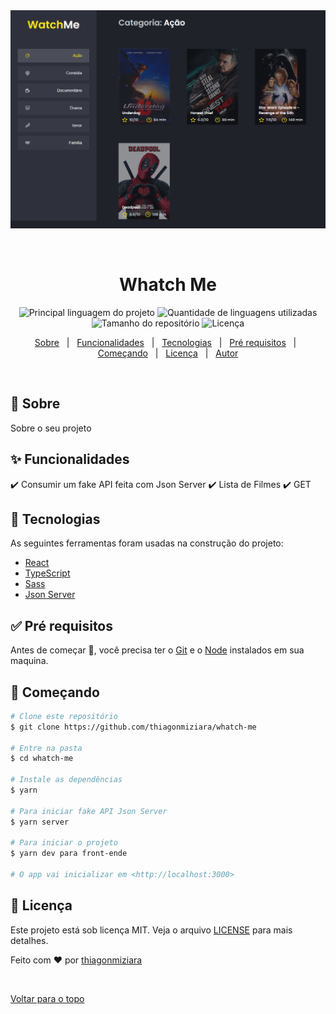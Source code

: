 <div align="center" id="top"> 
  <img src="./public/whatchMe.png" alt="Whatch Me" />

  &#xa0;

  <!-- <a href="https://whatchme.netlify.com">Demo</a> -->
</div>

<h1 align="center">Whatch Me</h1>

<p align="center">
  <img alt="Principal linguagem do projeto" src="https://img.shields.io/github/languages/top/thiagonmiziara/whatch-me?color=56BEB8">

  <img alt="Quantidade de linguagens utilizadas" src="https://img.shields.io/github/languages/count/thiagonmiziara/whatch-me?color=56BEB8">

  <img alt="Tamanho do repositório" src="https://img.shields.io/github/repo-size/thiagonmiziara/whatch-me?color=56BEB8">

  <img alt="Licença" src="https://img.shields.io/github/license/thiagonmiziara/whatch-me?color=56BEB8">

  <!-- <img alt="Github issues" src="https://img.shields.io/github/issues/thiagonmiziara/whatch-me?color=56BEB8" /> -->

  <!-- <img alt="Github forks" src="https://img.shields.io/github/forks/thiagonmiziara/whatch-me?color=56BEB8" /> -->

  <!-- <img alt="Github stars" src="https://img.shields.io/github/stars/thiagonmiziara/whatch-me?color=56BEB8" /> -->
</p>

<!-- Status -->

<!-- <h4 align="center"> 
	🚧  Whatch Me 🚀 Em construção...  🚧
</h4> 

<hr> -->

<p align="center">
  <a href="#dart-sobre">Sobre</a> &#xa0; | &#xa0; 
  <a href="#sparkles-funcionalidades">Funcionalidades</a> &#xa0; | &#xa0;
  <a href="#rocket-tecnologias">Tecnologias</a> &#xa0; | &#xa0;
  <a href="#white_check_mark-pré-requesitos">Pré requisitos</a> &#xa0; | &#xa0;
  <a href="#checkered_flag-começando">Começando</a> &#xa0; | &#xa0;
  <a href="#memo-licença">Licença</a> &#xa0; | &#xa0;
  <a href="https://github.com/thiagonmiziara" target="_blank">Autor</a>
</p>

<br>

## :dart: Sobre ##

Sobre o seu projeto

## :sparkles: Funcionalidades ##

:heavy_check_mark: Consumir um fake API feita com Json Server
:heavy_check_mark: Lista de Filmes
:heavy_check_mark: GET

## :rocket: Tecnologias ##

As seguintes ferramentas foram usadas na construção do projeto:


- [React](https://pt-br.reactjs.org/)
- [TypeScript](https://www.typescriptlang.org/)
- [Sass](https://pt-br.sass.org/)
- [Json Server](https://pt-br.jsonServer.org/)


## :white_check_mark: Pré requisitos ##

Antes de começar :checkered_flag:, você precisa ter o [Git](https://git-scm.com) e o [Node](https://nodejs.org/en/) instalados em sua maquina.

## :checkered_flag: Começando ##

```bash
# Clone este repositório
$ git clone https://github.com/thiagonmiziara/whatch-me

# Entre na pasta
$ cd whatch-me

# Instale as dependências
$ yarn

# Para iniciar fake API Json Server
$ yarn server

# Para iniciar o projeto
$ yarn dev para front-ende

# O app vai inicializar em <http://localhost:3000>
```

## :memo: Licença ##

Este projeto está sob licença MIT. Veja o arquivo [LICENSE](LICENSE.md) para mais detalhes.


Feito com :heart: por <a href="https://github.com/thiagonmiziara" target="_blank">thiagonmiziara</a>

&#xa0;

<a href="#top">Voltar para o topo</a>
